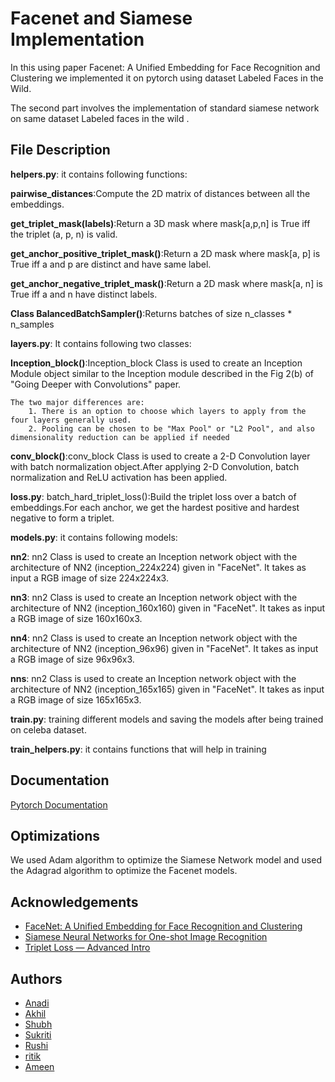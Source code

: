 
# Facenet and Siamese Implementation

In this using paper Facenet: A Unified Embedding for Face Recognition and Clustering we implemented it on pytorch using dataset Labeled Faces in the Wild.

The second part involves the implementation of standard siamese network on same dataset Labeled faces in the wild .



## File Description
**helpers.py**: it contains following functions:

   **pairwise_distances**:Compute the 2D matrix of distances between all the embeddings.

   **get_triplet_mask(labels)**:Return a 3D mask where mask[a,p,n] is True iff the triplet (a, p, n) is valid.

   **get_anchor_positive_triplet_mask()**:Return a 2D mask where mask[a, p] is True iff a and p are distinct and have same label.

   **get_anchor_negative_triplet_mask()**:Return a 2D mask where mask[a, n] is True iff a and n have distinct labels.

   **Class BalancedBatchSampler()**:Returns batches of size n_classes * n_samples

**layers.py**: It contains following two classes:

   **Inception_block()**:Inception_block Class is used to create an Inception Module object similar to the Inception module described in the Fig 2(b) of "Going Deeper     with Convolutions" paper.
        
    The two major differences are:
        1. There is an option to choose which layers to apply from the four layers generally used.
        2. Pooling can be chosen to be "Max Pool" or "L2 Pool", and also dimensionality reduction can be applied if needed

  **conv_block()**:conv_block Class is used to create a 2-D Convolution layer with batch normalization object.After applying 2-D Convolution, batch normalization and        ReLU activation has been applied.

**loss.py**:
batch_hard_triplet_loss():Build the triplet loss over a batch of embeddings.For each anchor, we get the hardest positive and hardest negative to form a triplet.

**models.py**: it contains following models:

   **nn2**: nn2 Class is used to create an Inception network object with the architecture of NN2 (inception_224x224) given in "FaceNet". It takes as input a RGB image    of size 224x224x3.

   **nn3**: nn2 Class is used to create an Inception network object with the architecture of NN2 (inception_160x160) given in "FaceNet". It takes as input a RGB image    of size 160x160x3.

   **nn4**: nn2 Class is used to create an Inception network object with the architecture of NN2 (inception_96x96) given in "FaceNet". It takes as input a RGB image of    size 96x96x3.

   **nns**: nn2 Class is used to create an Inception network object with the architecture of NN2 (inception_165x165) given in "FaceNet". It takes as input a RGB image     of size 165x165x3.

**train.py**: training different models and saving the models after being trained on celeba dataset.

**train_helpers.py**: it contains functions that will help in training







## Documentation

[Pytorch Documentation](https://pytorch.org/docs/stable/index.html)


## Optimizations

We used Adam algorithm to optimize the Siamese Network model and used the Adagrad algorithm to optimize the Facenet models.


## Acknowledgements

 - [FaceNet: A Unified Embedding for Face Recognition and Clustering](https://arxiv.org/abs/1503.03832)
 - [Siamese Neural Networks for One-shot Image Recognition](https://www.cs.cmu.edu/~rsalakhu/papers/oneshot1.pdf)
 - [Triplet Loss — Advanced Intro](https://towardsdatascience.com/triplet-loss-advanced-intro-49a07b7d8905#:%7E:text=This%20is%20due%20to%20the,pairs%20are%20at%20that%20moment)


## Authors

- [Anadi](https://github.com/Anadigoyal)
- [Akhil](https://github.com/Akhil-blanc)
- [Shubh](https://github.com/Shubh-Goyal-07)
- [Sukriti](https://github.com/s-goyal23)
- [Rushi](https://github.com/shahrushi2003)
- [ritik](https://github.com/testgithubtiwari)
- [Ameen](https://github.com/AmeenRizvi)







